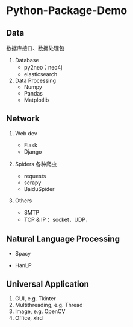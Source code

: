 # Python-Package-Demo



## Data

数据库接口、数据处理包

1.  Database
    -   py2neo：neo4j
    -   elasticsearch
2.  Data Processing
    -   Numpy
    -   Pandas
    -   Matplotlib



## Network

1.  Web dev
    -   Flask
    -   Django

2.  Spiders 各种爬虫
    -   requests
    -   scrapy
    -   BaiduSpider

3.  Others
    -   SMTP
    -   TCP & IP： socket，UDP，



## Natural Language Processing

-   Spacy

-   HanLP



## Universal Application

1.  GUI, e.g. Tkinter
2.  Multithreading, e.g. Thread
3.  Image, e.g. OpenCV
4.  Office, xlrd